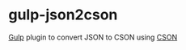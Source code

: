 # gulp-json2cson
[Gulp](http://gulpjs.com/) plugin to convert JSON to CSON using [CSON](https://github.com/bevry/cson)
